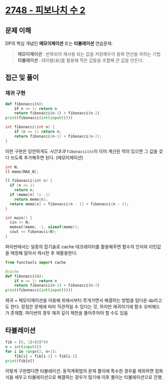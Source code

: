 # [2748 - 피보나치 수 2](https://www.acmicpc.net/problem/2748)

## 문제 이해

DP의 핵심 개념인 **메모이제이션** 또는 **타뷸레이션** 연습문제.

> **메모이제이션** : 반복되어 재사용 되는 값을 저장해두어 중복 연산을 피하는 기법
> **타뷸레이션** : 테이블(표)를 활용해 작은 값들을 조합해 큰 값을 만든다.

## 접근 및 풀이

### 재귀 구현

```python
def fibonacci(n):
    if n <= 1: return n
    return fibonacci(n-1) + fibonacci(n-2)
print(fibonacci(int(input())))
```

```cpp
int fibonacci(int n) {
    if (n <= 1) return n;
    return fibonacci(n-1) + fibonacci(n-2);
}
```

이런 구현은 당연하게도 _시간초과_
`fibonacci(n)`이 이미 계산된 적이 있으면 그 값을 갖다 쓰도록 추가해주면 된다. (메모이제이션)

```cpp
int N;
ll memo[MAX_N];

ll fibonacci(int n) {
  if (n <= 1)
    return n;
  if (memo[n] != -1)
    return memo[n];
  return memo[n] = fibonacci(n - 1) + fibonacci(n - 2);
}

int main() {
  cin >> N;
  memset(memo, -1, sizeof(memo));
  cout << fibonacci(N);
}
```

파이썬에서는 일종의 잡기술로 cache 데코레이터를 활용해주면 함수의 인자와 리턴값을 매칭해 알아서 캐시한 후 재활용한다.

```python
from functools import cache

@cache
def fibonacci(n):
    if n <= 1: return n
    return fibonacci(n-1) + fibonacci(n-2)
print(fibonacci(int(input())))
```

재귀 + 메모이제이션을 이용해 위에서부터 쪼개가면서 해결하는 방법을 탑다운 dp라고도 한다.
장점은 문제에 따라 직관적일 수 있다는 것, 하지만 재귀이기에 함수 오버헤드가 존재함.
파이썬의 경우 재귀 깊이 제한을 풀어주어야 할 수도 있음

## 타뷸레이션

```python
fib = [0, 1]+[0]*99
n = int(input())
for i in range(2, n+1):
    fib[i] = fib[i-1] + fib[i-2]
print(fib[n])
```

이렇게 구현했다면 타뷸레이션. 동적계획법의 문제 풀이에 특수한 경우를 제외하면 점화식을 세우고 타뷸레이션으로 해결하는 경우가 많기에 이후 풀이는 타뷸레이션으로 진행.

